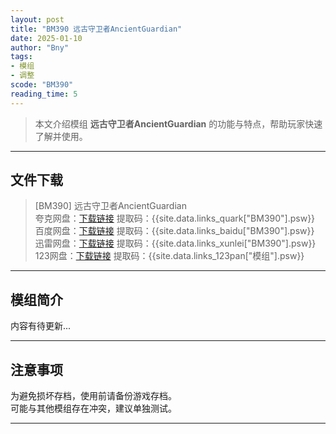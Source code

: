 ```yaml
---
layout: post
title: "BM390 远古守卫者AncientGuardian"
date: 2025-01-10
author: "Bny"
tags: 
- 模组
- 调整
scode: "BM390"
reading_time: 5
---
```


> 本文介绍模组 **远古守卫者AncientGuardian** 的功能与特点，帮助玩家快速了解并使用。

---

## 文件下载

> [BM390] 远古守卫者AncientGuardian  
夸克网盘：[下载链接]({{site.data.links_quark["BM390"].url}}) 提取码：{{site.data.links_quark["BM390"].psw}}  
百度网盘：[下载链接]({{site.data.links_baidu["BM390"].url}}) 提取码：{{site.data.links_baidu["BM390"].psw}}  
迅雷网盘：[下载链接]({{site.data.links_xunlei["BM390"].url}}) 提取码：{{site.data.links_xunlei["BM390"].psw}}  
123网盘：[下载链接]({{site.data.links_123pan["模组"].url}}) 提取码：{{site.data.links_123pan["模组"].psw}}  

---

## 模组简介

>  
内容有待更新...  

---

## 注意事项

>  
为避免损坏存档，使用前请备份游戏存档。  
可能与其他模组存在冲突，建议单独测试。  

---

